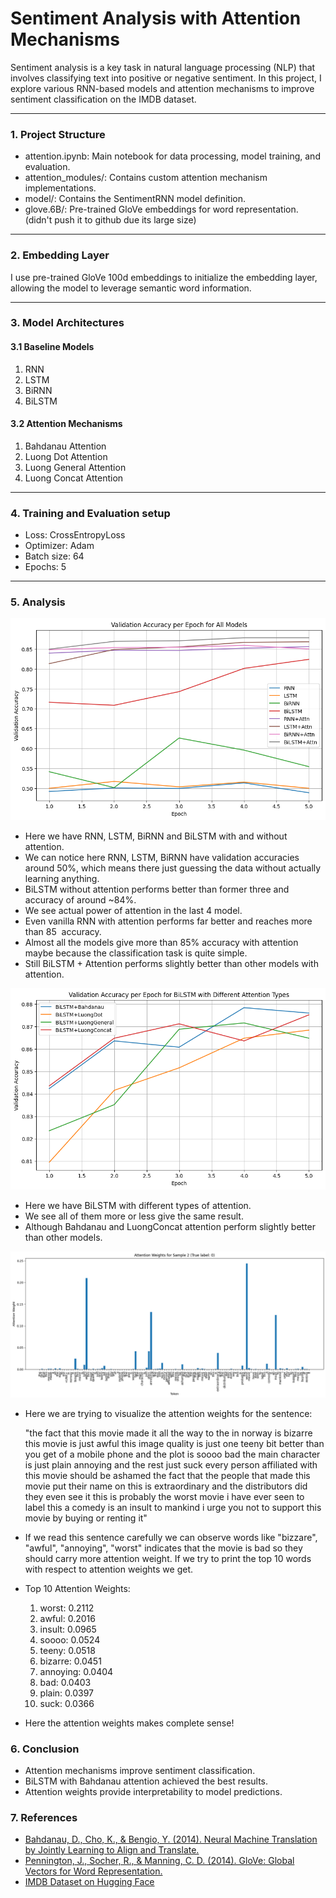 # Sentiment Analysis with Attention Mechanisms
Sentiment analysis is a key task in natural language processing (NLP) that involves classifying text into positive or negative sentiment. In this project, I explore various RNN-based models and attention mechanisms to improve sentiment classification on the IMDB dataset.

---

### 1. Project Structure
* attention.ipynb: Main notebook for data processing, model training, and evaluation.
* attention_modules/: Contains custom attention mechanism implementations.
* model/: Contains the SentimentRNN model definition.
* glove.6B/: Pre-trained GloVe embeddings for word representation. (didn't push it to github due its large size)

---

### 2. Embedding Layer
I use pre-trained GloVe 100d embeddings to initialize the embedding layer, allowing the model to leverage semantic word information.

---

### 3. Model Architectures
#### 3.1 Baseline Models
1. RNN
2. LSTM
3. BiRNN
4. BiLSTM
#### 3.2 Attention Mechanisms
1. Bahdanau Attention
2. Luong Dot Attention
3. Luong General Attention
4. Luong Concat Attention

---

### 4. Training and Evaluation setup
* Loss: CrossEntropyLoss
* Optimizer: Adam
* Batch size: 64
* Epochs: 5

---

### 5. Analysis
![Models with and without attention comparison](./plots/models_with_and_without_attention.png)
* Here we have RNN, LSTM, BiRNN and BiLSTM with and without attention.
* We can notice here RNN, LSTM, BiRNN have validation accuracies around $50\%$, which means there just guessing the data without actually learning anything.
* BiLSTM without attention performs better than former three and accuracy of around ~$84\%$.
* We see actual power of attention in the last 4 model.
* Even vanilla RNN with attention performs far better and reaches more than $85\
%$ accuracy. 
* Almost all the models give more than $85\%$ accuracy with attention maybe because the classification task is quite simple.
* Still BiLSTM + Attention performs slightly better than other models with attention.


![Models with different Attention](./plots/models_with_diff_attentions.png)
* Here we have BiLSTM with different types of attention.
* We see all of them more or less give the same result.
* Although Bahdanau and LuongConcat attention perform slightly better than other models.

![Attention weights](./plots/attentionweights.png)
* Here we are trying to visualize the attention weights for the sentence:

    "the fact that this movie made it all the way to the <UNK> in norway is bizarre this movie is just awful this image quality is just one teeny bit better than you get of a mobile phone and the plot is soooo bad the main character is just plain annoying and the rest just suck every person affiliated with this movie should be ashamed the fact that the people that made this movie put their name on this is extraordinary and the distributors did they even see it this is probably the worst movie i have ever seen to label this a comedy is an insult to mankind i urge you not to support this movie by buying or renting it"

* If we read this sentence carefully we can observe words like "bizzare", "awful", "annoying", "worst" indicates that the movie is bad so they should carry more attention weight. If we try to print the top 10 words with respect to attention weights we get.

* Top 10 Attention Weights:
    1. worst: 0.2112
    2. awful: 0.2016
    3. insult: 0.0965
    4. soooo: 0.0524
    5. teeny: 0.0518
    6. bizarre: 0.0451
    7. annoying: 0.0404
    8. bad: 0.0403
    9. plain: 0.0397
    10. suck: 0.0366
* Here the attention weights makes complete sense!

### 6. Conclusion
* Attention mechanisms improve sentiment classification.
* BiLSTM with Bahdanau attention achieved the best results.
* Attention weights provide interpretability to model predictions.

### 7. References
- [Bahdanau, D., Cho, K., & Bengio, Y. (2014). Neural Machine Translation by Jointly Learning to Align and Translate.](https://arxiv.org/abs/1409.0473)
- [Pennington, J., Socher, R., & Manning, C. D. (2014). GloVe: Global Vectors for Word Representation.](https://nlp.stanford.edu/projects/glove/)
- [IMDB Dataset on Hugging Face](https://huggingface.co/datasets/imdb)